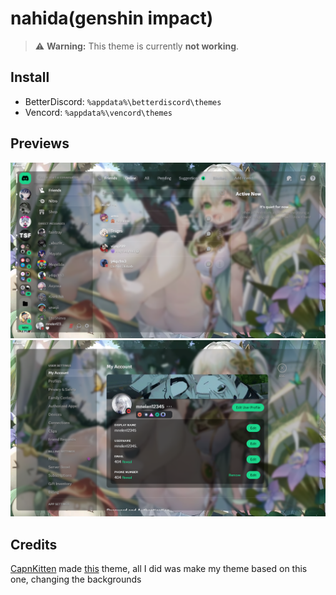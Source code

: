 # nahida(genshin impact)

> ⚠️ **Warning:** This theme is currently **not working**.


## Install
- BetterDiscord: `%appdata%\betterdiscord\themes`
- Vencord: `%appdata%\vencord\themes`

## Previews
![1](https://raw.githubusercontent.com/mnelen12345/nahida-genshin-impact/main/assets/1.PNG)
![2](https://raw.githubusercontent.com/mnelen12345/nahida-genshin-impact/main/assets/2.PNG)

## Credits
[CapnKitten](https://github.com/CapnKitten) made [this](https://github.com/CapnKitten/Translucence) theme, all I did was make my theme based on this one, changing the backgrounds
